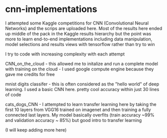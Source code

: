 # cnn-implementations

I attempted some Kaggle competitions for CNN (Convolutional Neural Networks) and the scrips are uploaded here. Most of the results here ended up middle of the pack in the Kaggle results hierarchy but the point was more to learn end-to-end implementations including data manipulation, model selections and results views with tensorflow rather than try to win 


I try to code with increasing complexity with each attempt


CNN_on_the_cloud - this allowed me to initalize and run a complete model with training on the cloud - I used google compute engine because they gave me credits for free 


mnist digits classifer - this is often considered as the "hello world" of deep learning. I used a basic CNN here. pretty cool accuracy within just 30 lines of code 


cats_dogs_CNN - I attempted to learn transfer learning here by taking the first 10 layers from VGG16 trained on imagenet and then training a fully connected last layers. 
My model basically overfits (train accuracy ~99% and validation accuracy ~ 85%) but good intro to transfer learning 

(I will keep adding more here) 

